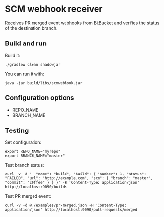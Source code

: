 SCM webhook receiver
====================

Receives PR merged event webhooks from BitBucket and verifies the status of the destination branch. 

## Build and run

Build it:

	./gradlew clean shadowjar

You can run it with:

	java -jar build/libs/scmwebhook.jar

## Configuration options

* REPO_NAME
* BRANCH_NAME

## Testing

Set configuration:

    export REPO_NAME="myrepo"
    export BRANCH_NAME="master"

Test branch status:

    curl -v -d '{ "name": "build", "build": { "number": 1, "status": "FAILED", "url": "http://example.com", "scm": { "branch": "master", "commit": "c0ffee" } } }' -H 'Content-Type: application/json' http://localhost:9090/builds

Test PR merged event:

    curl -v -d @./examples/pr-merged.json -H 'Content-Type: application/json' http://localhost:9090/pull-requests/merged
